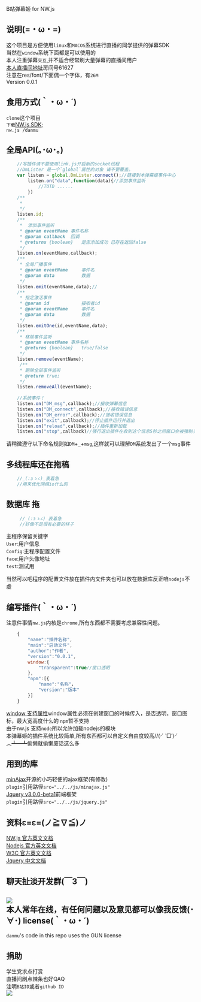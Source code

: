 B站弹幕姬 for NW.js 

说明(=・ω・=)
-------
这个项目是方便使用`linux`和`MACOS`系统进行直播的同学提供的弹幕SDK<br>
当然在`window`系统下面都是可以使用的<br>
本人注重弹幕`交互`,并不适合经常刷大量弹幕的直播间用户<br>
[本人直播间地址](http://live.bilibili.com/61627)房间号61627<br>
注意在res/font/下面偶一个字体，有`26M`<br>
Version 0.0.1

食用方式(｀・ω・´)
------
`clone`这个项目<br>
`下载`[NW.js SDK](http://nwjs.io/);<br>
`nw.js /danmu`<br>


全局API(｡･ω･｡)
--------
```javascript
    //写插件请不要使用link.js开启新的socket线程
    //DmLister 是一个`global`属性的对象 请不要覆盖。
    var listen = global.DmLister.connect();//链接到本弹幕姬事件中心
        listen.on("data",function(data){//添加事件监听
            //TOTD ......
        })
    /**
     *  
     */
    listen.id;
    /**
     *  添加事件监听
     * @param eventName 事件名称
     * @param callback  回调
     * @returns {boolean}   是否添加成功 已存在返回false
     */
    listen.on(eventName,callback);
    /**
     * 全局广播事件
     * @param eventName     事件名
     * @param data          数据
     */
    listen.emit(eventName,data);//
    /**
     * 指定激活事件
     * @param id            接收者id
     * @param eventName     事件名
     * @param data          数据
     */
    listen.emitOne(id,eventName,data);
    /**
     * 移除事件监听
     * @param eventName 事件名称
     * @returns {boolean}   true/false
     */
    listen.remove(eventName);
     /**
     * 删除全部事件监听
     * @return true;
     */
    listen.removeAll(eventName);
    
    //系统事件！
    listen.on("DM_msg",callback);//接收弹幕信息
    listen.on("DM_connect",callback);//接收错误信息
    listen.on("DM_error",callback);//接收错误信息
    listen.on("exit",callback);//停止插件运行并退出
    listen.on("reload",callback);//插件重新加载
    listen.on("stop",callback)//强行退出插件在收到这个信息5秒之后窗口会被强制关闭
```
请稍微遵守以下命名规则如`DM`+`_`+`msg`,这样就可以理解`DM`系统发出了一个`msg`事件<br>

多线程库还在拖稿
-------
```javascript
    //_(:зゝ∠)_表着急
    //用来优化网络io什么的
```
数据库  拖
-------

```javascript
     //_(:зゝ∠)_表着急
     //好像不是很有必要的样子
```
主程序保留关键字<br>
`User`:用户信息<br>
`Config`:主程序配置文件<br>
`face`:用户头像地址<br>
`test`:测试用<br>

当然可以吧程序的配置文件放在插件内文件夹也可以放在数据库反正咱`nodejs`不虚

编写插件(｀・ω・´)
------
注意件事情`nw.js`内核是`chrome`,所有东西都不需要考虑兼容性问题。
```javascript
    {
        "name":"插件名称",
        "main":"启动文件",
        "author":"作者",
        "version":"0.0.1",
        window:{
            "transparent":true//窗口透明
        },
        "npm":[{
            "name":"名称"，
            "version":"版本"
        }]
    }
```
[window 支持属性](http://docs.nwjs.io/en/v0.13.0-beta5/References/Manifest%20Format/#window-subfields)window属性必须在创建窗口的时候传入，是否透明，窗口图标，最大宽高度什么的
`npm`暂不支持<br>
由于nw.js 支持`node`所以允许加载nodejs的模块<br>
本弹幕姬的插件系统比较简单,所有东西都可以自定义自由度较高//(╯‵□′)╯︵┻━┻偷懒就偷懒废话这么多<br>

用到的库
-----
[minAjax](http://argunner.github.io/minAjax.js/)开源的小巧轻便的ajax框架(有修改)<br>
`plugin`引用路径`src="../../js/minajax.js"`<br>
[Jquery v3.0.0-beta1](https://jquery.com/)前端框架<br>
`plugin`引用路径`src="../../js/jquery.js"`<br>

资料ε=ε=(ノ≧∇≦)ノ
------
[NW.js 官方英文文档](http://docs.nwjs.io/)<br> 
[Nodejs 官方英文文档](https://nodejs.org/api/)<br>
[W3C 官方英文文档](https://www.w3.org/)<br>
[Jquery 中文文档](http://www.jquery123.com/)<br>

聊天扯淡开发群(￣3￣)
------
[![](http://pub.idqqimg.com/wpa/images/group.png)](http://shang.qq.com/wpa/qunwpa?idkey=36fe0bea12ddced29bfc544fa36cc01acc704974968c56c8798f2835b80df52d)<br>
本人常年在线，有任何问题以及意见都可以像我反馈(･∀･)
license(｀・ω・´)
------
`danmu`'s code in this repo uses the GUN license

捐助
-----
学生党求点打赏<br>
直播间刷点辣条也好QAQ<br>
注明`B站ID`或者`github ID`<br>
![](http://bqsql.club/dashang.png)

